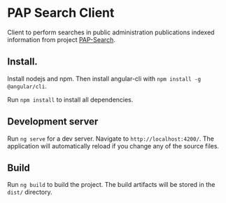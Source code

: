 # PAP Search Client

Client to perform searches in public administration publications indexed information from project [PAP-Search](https://github.com/pablomarino/pap-search).

## Install.
Install nodejs and npm. Then install angular-cli with `npm install -g @angular/cli`.

Run `npm install` to install all dependencies.

## Development server

Run `ng serve` for a dev server. Navigate to `http://localhost:4200/`. The application will automatically reload if you change any of the source files.

## Build

Run `ng build` to build the project. The build artifacts will be stored in the `dist/` directory.

